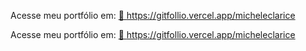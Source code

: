 
Acesse meu portfólio em: 
<a href="https://gitfollio.vercel.app/micheleclarice"> 🔗
  https://gitfollio.vercel.app/micheleclarice
</a>

<!-- GitFolio:start
{
  "gitfolio": "on",
  "name": "MICHELE CLARICE MACHADO DE SANTANA",
  "email": "micheleclarice@hotmail.com",
  "tagline": "Scrum Master",
  "avatar_url": "https://avatars.githubusercontent.com/u/78629902?v=4",
  "website": "https://readdy.link/preview/0bd8cb3f-d6a3-428a-a85e-91e4d98a74dc/2972036",
  "githubUser": "micheleclarice",
  "linkedinUser": "https://www.linkedin.com/in/micheleclarice/",
  "about": "Engenheira de Dados e Scrum Master, apaixonada por transformar dados brutos em insights acionáveis, com sólida experiência em gestão de projetos de TI. Busco desafios em Gestão de Projetos Ágeis ouEngenharia de Dados que permitam aplicar minha expertise profissional.

Almejo posições que unam minha paixão por dados e minha experiência em gestão para impulsionar a inovação e o sucesso de projetos de TI.",
  "showStars": true,
  "showFollowers": true,
  "followers": 40,
  "following": 37,
  "themeId": "cyberpunk",
  "tech": [
  "Python",
  "HTML",
  "Scrum",
  "Kanban",
  "React JS"
],
  "projects": [
  {
    "id": 1036230072,
    "repoName": "Challenge_Project_01_Boston_Houses",
    "url": "https://github.com/micheleclarice/Challenge_Project_01_Boston_Houses",
    "stars": 0,
    "description": "O objetivo desta análise é prever os preços de casas em Boston a partir das informações fornecidas pelo conjunto de dados e utilizar a métrica R-squared (R2) para determinar o modelo preditivo que for mais performático dentre aqueles que criarmos.",
    "image": "",
    "techs": [],
    "deploy": "",
    "highlighted": false
  },
  {
    "id": 336441267,
    "repoName": "UX-Design-Thinking-Experi-ncia-dos-usu-rios-no-Neg-cio",
    "url": "https://github.com/micheleclarice/UX-Design-Thinking-Experi-ncia-dos-usu-rios-no-Neg-cio",
    "stars": 1,
    "description": "",
    "image": "",
    "techs": [],
    "deploy": "",
    "highlighted": false
  },
  {
    "id": 470264964,
    "repoName": "Criando_Sites_com_Python_e_Flask",
    "url": "https://github.com/micheleclarice/Criando_Sites_com_Python_e_Flask",
    "stars": 3,
    "description": "",
    "image": "",
    "techs": [],
    "deploy": "",
    "highlighted": false
  },
  {
    "id": 468546145,
    "repoName": "Automatizando-envio-e-e-mail-com-Python-funcionando2",
    "url": "https://github.com/micheleclarice/Automatizando-envio-e-e-mail-com-Python-funcionando2",
    "stars": 1,
    "description": "",
    "image": "",
    "techs": [],
    "deploy": "",
    "highlighted": false
  }
]
}
GitFolio:end -->
  
Acesse meu portfólio em: 
<a href="https://gitfollio.vercel.app/micheleclarice"> 🔗
  https://gitfollio.vercel.app/micheleclarice
</a>

<!-- GitFolio:start
{
  "gitfolio": "on",
  "name": "MICHELE CLARICE MACHADO DE SANTANA",
  "email": "micheleclarice@hotmail.com",
  "tagline": "Scrum Master",
  "avatar_url": "https://avatars.githubusercontent.com/u/78629902?v=4",
  "website": "https://readdy.link/preview/0bd8cb3f-d6a3-428a-a85e-91e4d98a74dc/2972036",
  "githubUser": "micheleclarice",
  "linkedinUser": "https://www.linkedin.com/in/micheleclarice/",
  "about": "Engenheira de Dados e Scrum Master, apaixonada por transformar dados brutos em insights acionáveis, com sólida experiência em gestão de projetos de TI. Busco desafios em Gestão de Projetos Ágeis ouEngenharia de Dados que permitam aplicar minha expertise profissional.

Almejo posições que unam minha paixão por dados e minha experiência em gestão para impulsionar a inovação e o sucesso de projetos de TI.",
  "showStars": true,
  "showFollowers": true,
  "followers": 40,
  "following": 37,
  "themeId": "cyberpunk",
  "tech": [
  "Python",
  "HTML",
  "Scrum",
  "Kanban",
  "React JS"
],
  "projects": [
  {
    "id": 1036230072,
    "repoName": "Challenge_Project_01_Boston_Houses",
    "url": "https://github.com/micheleclarice/Challenge_Project_01_Boston_Houses",
    "stars": 0,
    "description": "O objetivo desta análise é prever os preços de casas em Boston a partir das informações fornecidas pelo conjunto de dados e utilizar a métrica R-squared (R2) para determinar o modelo preditivo que for mais performático dentre aqueles que criarmos.",
    "image": "",
    "techs": [],
    "deploy": "",
    "highlighted": false
  },
  {
    "id": 336441267,
    "repoName": "UX-Design-Thinking-Experi-ncia-dos-usu-rios-no-Neg-cio",
    "url": "https://github.com/micheleclarice/UX-Design-Thinking-Experi-ncia-dos-usu-rios-no-Neg-cio",
    "stars": 1,
    "description": "",
    "image": "",
    "techs": [],
    "deploy": "",
    "highlighted": false
  },
  {
    "id": 470264964,
    "repoName": "Criando_Sites_com_Python_e_Flask",
    "url": "https://github.com/micheleclarice/Criando_Sites_com_Python_e_Flask",
    "stars": 3,
    "description": "",
    "image": "",
    "techs": [],
    "deploy": "",
    "highlighted": false
  },
  {
    "id": 468546145,
    "repoName": "Automatizando-envio-e-e-mail-com-Python-funcionando2",
    "url": "https://github.com/micheleclarice/Automatizando-envio-e-e-mail-com-Python-funcionando2",
    "stars": 1,
    "description": "",
    "image": "",
    "techs": [],
    "deploy": "",
    "highlighted": false
  }
]
}
GitFolio:end -->
  
